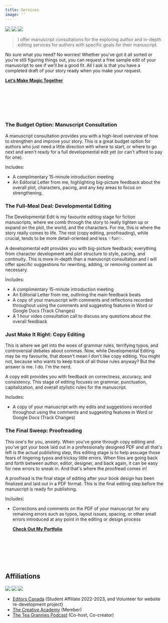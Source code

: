 ```yaml
---
title: Services
image: ''
---
```


<div class="gallery-box">
  <div class="gallery">
    <img src="/images/through-fire-and-ruin.jpg" loading="lazy">
    <img src="/images/writing-sample.jpg" loading="lazy">
    <img src="/images/shadow-light-palette.jpg" loading="lazy">
  </div>
</div>

> I offer manuscript consultations for the exploring author and in-depth editing services for authors with specific goals for their manuscript.

No sure what you need? No worries! Whether you've got it all sorted or you're still figuring things out, you can request a free sample edit of your manuscript to see if we’ll be a good fit. All I ask is that you have a completed draft of your story ready when you make your request.

  <div class="section__navigation" style="padding-top: 0; padding-bottom: 100px;">
    <a href="/contact" class="button button--primary section-button"><b>Let’s Make Magic Together</b></a>
  </div>

### The Budget Option: Manuscript Consultation
A manuscript consultation provides you with a high-level overview of how to strengthen and improve your story. This is a great budget option for authors who just need a little direction with where to start, or where to go next and aren't ready for a full developmental edit yet (or can't afford to pay for one).

Includes:
- A complimentary 15-minute introduction meeting 
- An Editorial Letter from me, highlighting big-picture feedback about the overall plot, characters, pacing, and any key areas to focus on strengthening.

### The Full-Meal Deal: Developmental Editing
The Developmental Edit is my favourite editing stage for fiction manuscripts, where we comb through the story to really tighten up or expand on the plot, the world, and the characters. For me, this is where the story really comes to life. The rest (copy editing, proofreading), while crucial, tends to be more detail-oriented and less ✨fun✨.

A developmental edit provides you with big-picture feedback; everything from character development and plot structure to style, pacing, and continuity. This is more in-depth than a manuscript consultation and I will offer specific suggestions for rewriting, adding, or removing content as necessary.

Includes:
- A complimentary 15-minute introduction meeting 
- An Editorial Letter from me, outlining the main feedback beats
- A copy of your manuscript with comments and reflections recorded throughout using the comments and suggesting features in Word or Google Docs (Track Changes)
- A 1 hour video consultation call to discuss any questions about the overall feedback 

### Just Make It Right: Copy Editing
This is where we get into the woes of grammar rules, terrifying typos, and controversial debates about commas. Now, while Developmental Editing may be my favourite, that doesn't mean I don't like copy editing. You might not, because who wants to keep track of all those rules anyway? But the answer is me. I do. I'm the nerd.

A copy edit provides you with feedback on correctness, accuracy, and consistency. This stage of editing focuses on grammar, punctuation, capitalization, and overall stylistic rules for the manuscript.

Includes:
- A copy of your manuscript with my edits and suggestions recorded throughout using the comments and suggesting features in Word or Google Docs (Track Changes)

### The Final Sweep: Proofreading
This one's for you, anxiety. When you've gone through copy editing and you've got your book laid out in a professionally designed PDF and all that's left is the actual publishing step, this editing stage is to help assuage those fears of lingering typos and tricksy little errors. When files are going back and forth between author, editor, designer, and back again, it can be easy for new errors to sneak in. And that's where the proofread comes in!

A proofread is the final stage of editing after your book design has been finalized and laid out in a PDF format. This is the final editing step before the manuscript is ready for publishing.

Includes:
- Corrections and comments on the PDF of your manuscript for any remaining errors such as typos, layout issues, spacing, or other small errors introduced at any point in the editing or design process

  <div class="section__navigation" style="padding-top: 0; padding-bottom: 100px;">
    <a href="/projects/editing-portfolio/" class="button button--primary section-button"><b>Check Out My Portfolio</b></a>
  </div>

## Affiliations

<div class="gallery-box">
  <div class="gallery">
    <img src="/images/editors-canada-affiliate.jpg" loading="lazy">
    <img src="/images/TCA-affiliate.jpg" loading="lazy">
    <img src="/images/the-tea-grannies-podcast.jpg" loading="lazy">
  </div>
</div>

- [Editors Canada](https://www.editors.ca/) (Student Affiliate 2022-2023, and Volunteer for website re-development project)
- [The Creative Academy](https://creativeacademyforwriters.com/) (Member)
- [The Tea Grannies Podcast](https://shows.acast.com/the-tea-grannies) (Co-host, Co-creator)